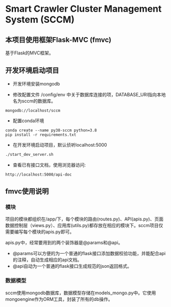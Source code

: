 # Smart Crawler Cluster Management System (SCCM)

## 本项目使用框架Flask-MVC (fmvc)

基于Flask的MVC框架。

## 开发环境启动项目

- 开发环境安装mongodb

- 修改配置文件 /config/env 中关于数据库连接的项，DATABASE_URI指向本地名为sccm的数据库。

```
mongodb://localhost/sccm
```

- 配置conda环境

```
conda create --name py38-sccm python=3.8
pip install -r requirements.txt
```

- 在开发环境启动项目，默认侦听localhost:5000

```bash
./start_dev_server.sh
```

- 查看已有接口文档，使用浏览器访问:
```
http://localhost:5000/api-doc
```

## fmvc使用说明

### 模块

项目的模块都组织在/app/下，每个模块的路由(routes.py)、API(apis.py)、页面数据控制层（views.py）、应用库(utils.py)都存放在相应的模块下。sccm项目仅需要编写每个模块的apis.py即可。

apis.py中，经常要用到的两个装饰器是@params和@api。

- @params可以方便的为一个普通的flask接口添加数据校验功能，并能配合api的注释，自动生成相应的api文档。
- @api自动为一个普通的flask接口生成规范的json返回格式。

### 数据模型

sccm使用mongodb数据库，数据模型存储在models_mongo.py中。它使用mongoengine作为ORM工具，封装了所有的db操作。